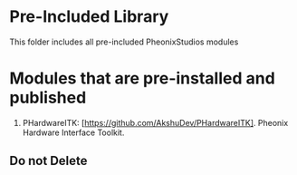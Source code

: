 # Pre-Included Library

This folder includes all pre-included PheonixStudios modules

# Modules that are pre-installed and published

1. PHardwareITK: [https://github.com/AkshuDev/PHardwareITK]. Pheonix Hardware Interface Toolkit.

## Do not Delete
